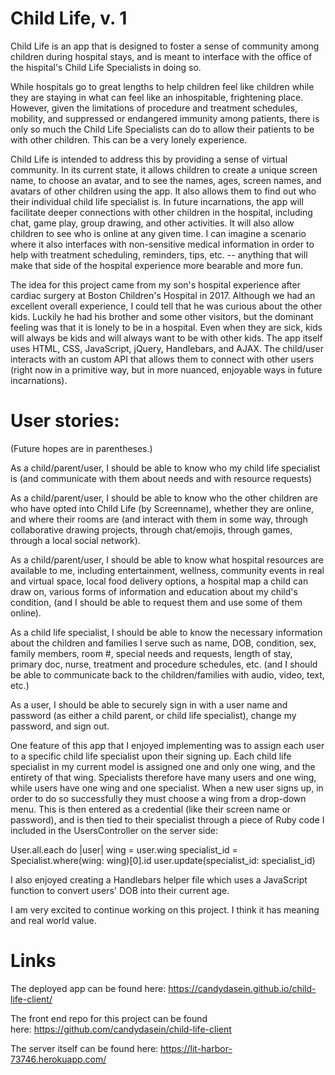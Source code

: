 
# Child Life, v. 1

Child Life is an app that is designed to foster a sense of community among children during hospital stays, and is meant to interface with the office of the hispital's Child Life Specialists in doing so.

While hospitals go to great lengths to help children feel like children while they are staying in what can feel like an inhospitable, frightening place. However, given the limitations of procedure and treatment schedules, mobility, and suppressed or endangered immunity among patients, there is only so much the Child Life Specialists can do to allow their patients to be with other children. This can be a very lonely experience.

Child Life is intended to address this by providing a sense of virtual community. In its current state, it allows children to create a unique screen name, to choose an avatar, and to see the names, ages, screen names, and avatars of other children using the app. It also allows them to find out who their individual child life specialist is. In future incarnations, the app will facilitate deeper connections with other children in the hospital, including chat, game play, group drawing, and other activities. It will also allow children to see who is online at any given time. I can imagine a scenario where it also interfaces with non-sensitive medical information in order to help with treatment scheduling, reminders, tips, etc. -- anything that will make that side of the hospital experience more bearable and more fun.

The idea for this project came from my son's hospital experience after cardiac surgery at Boston Children's Hospital in 2017. Although we had an excellent overall experience, I could tell that he was curious about the other kids. Luckily he had his brother and some other visitors, but the dominant feeling was that it is lonely to be in a hospital. Even when they are sick, kids will always be kids and will always want to be with other kids.
The app itself uses HTML, CSS, JavaScript, jQuery, Handlebars, and AJAX. The child/user interacts with an custom API that allows them to connect with other users (right now in a primitive way, but in more nuanced, enjoyable ways in future incarnations).

# User stories:

(Future hopes are in parentheses.)

As a child/parent/user, I should be able to know who my child life specialist is (and communicate with them about needs and with resource requests)

As a child/parent/user, I should be able to know who the other children are who have opted into Child Life (by Screenname), whether they are online, and where their rooms are (and interact with them in some way, through collaborative drawing projects, through chat/emojis, through games, through a local social network).

As a child/parent/user, I should be able to know what hospital resources are available to me, including entertainment, wellness, community events in real and virtual space, local food delivery options, a hospital map a child can draw on, various forms of information and education about my child's condition, (and I should be able to request them and use some of them online).

As a child life specialist, I should be able to know the necessary information about the children and families I serve such as name, DOB, condition, sex, family members, room #, special needs and requests, length of stay, primary doc, nurse, treatment and procedure schedules, etc. (and I should be able to communicate back to the children/families with audio, video, text, etc.)

As a user, I should be able to securely sign in with a user name and password (as either a child parent, or child life specialist), change my password, and sign out.

One feature of this app that I enjoyed implementing was to assign each user to a specific child life specialist upon their signing up. Each child life specialist in my current model is assigned one and only one wing, and the entirety of that wing. Specialists therefore have many users and one wing, while users have one wing and one specialist. When a new user signs up, in order to do so successfully they must choose a wing from a drop-down menu. This is then entered as a credential (like their screen name or password), and is then tied to their specialist through a piece of Ruby code I included in the UsersController on the server side:

User.all.each do |user|
      wing = user.wing
      specialist_id = Specialist.where(wing: wing)[0].id
      user.update(specialist_id: specialist_id)

I also enjoyed creating a Handlebars helper file which uses a JavaScript function to convert users' DOB into their current age.

I am very excited to continue working on this project. I think it has meaning and real world value.

# Links
The deployed app can be found here: https://candydasein.github.io/child-life-client/

The front end repo for this project can be found here: https://github.com/candydasein/child-life-client

The server itself can be found here: https://lit-harbor-73746.herokuapp.com/

